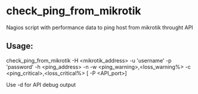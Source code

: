 # check_ping_from_mikrotik
Nagios script with performance data to ping host from mikrotik throught API

## Usage:
check_ping_from_mikrotik -H <mikrotik_address> -u 'username' -p 'password' -h <ping_address> -n <numbers count of pings> -w <ping_warning>,<loss_warning%> -c <ping_critical>,<loss_critical%> [ -P <API_port>]

 Use -d for API debug output

